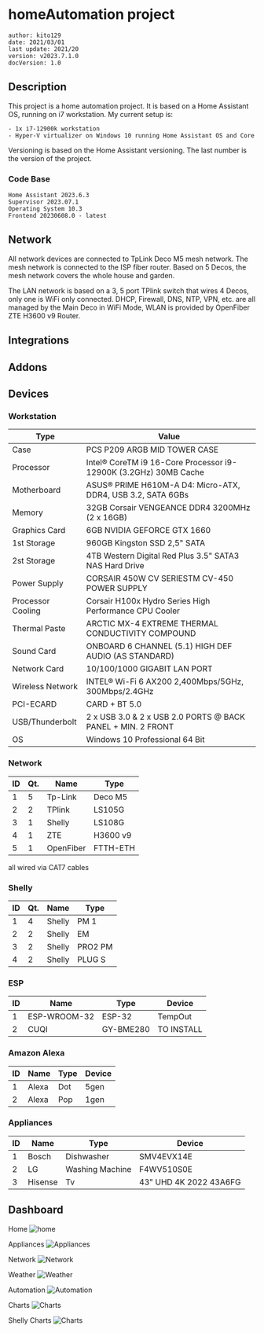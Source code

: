 # homeAutomation project
    author: kito129
    date: 2021/03/01
    last update: 2021/20
    version: v2023.7.1.0
    docVersion: 1.0

## Description

This project is a home automation project. It is based on a Home Assistant OS, running on i7 workstation.
My current setup is:

    - 1x i7-12900k workstation 
    - Hyper-V virtualizer on Windows 10 running Home Assistant OS and Core 
    
Versioning is based on the Home Assistant versioning. The last number is the version of the project.

### Code Base
    Home Assistant 2023.6.3
    Supervisor 2023.07.1
    Operating System 10.3
    Frontend 20230608.0 - latest

## Network

All network devices are connected to TpLink Deco M5 mesh network. The mesh network is connected to the ISP fiber router.
Based on 5 Decos, the mesh network covers the whole house and garden.

The LAN network is based on a 3, 5 port TPlink switch that wires 4 Decos, only one is WiFi only connected.
DHCP, Firewall, DNS, NTP, VPN, etc. are all managed by the Main Deco in WiFi Mode, WLAN is provided by OpenFiber ZTE H3600 v9 Router. 


## Integrations

## Addons

## Devices

### Workstation

| Type              | Value                                                            |
|-------------------|------------------------------------------------------------------|
| Case              | PCS P209 ARGB MID TOWER CASE                                     |
| Processor         | Intel® CoreTM i9 16-Core Processor i9-12900K (3.2GHz) 30MB Cache |
| Motherboard       |  ASUS® PRIME H610M-A D4: Micro-ATX, DDR4, USB 3.2, SATA 6GBs     |
| Memory            | 32GB Corsair VENGEANCE DDR4 3200MHz (2 x 16GB)                   |
| Graphics Card     | 6GB NVIDIA GEFORCE GTX 1660                                      |
| 1st Storage       | 960GB Kingston SSD  2,5" SATA                                    |
| 2st Storage       | 4TB Western Digital Red Plus 3.5" SATA3 NAS Hard Drive           |
| Power Supply      | CORSAIR 450W CV SERIESTM CV-450 POWER SUPPLY                     |
| Processor Cooling | Corsair H100x Hydro Series High Performance CPU Cooler           |
| Thermal Paste     | ARCTIC MX-4 EXTREME THERMAL CONDUCTIVITY COMPOUND                |
| Sound Card        | ONBOARD 6 CHANNEL (5.1) HIGH DEF AUDIO (AS STANDARD)             |
| Network Card      | 10/100/1000 GIGABIT LAN PORT                                     |
| Wireless Network  | INTEL® Wi-Fi 6 AX200 2,400Mbps/5GHz, 300Mbps/2.4GHz              |
| PCI-ECARD         | CARD + BT 5.0                                                    |
| USB/Thunderbolt   | 2 x USB 3.0 & 2 x USB 2.0 PORTS @ BACK PANEL + MIN. 2 FRONT      |
| OS                | Windows 10 Professional 64 Bit                                   |


### Network

| ID  | Qt. | Name  | Type  | 
|---|---|---|---|
| 1 | 5 | Tp-Link  |  Deco M5 | 
| 2 | 2 |  TPlink |  LS105G  | 
| 3 | 1 |  Shelly |  LS108G | 
| 4 | 1 |  ZTE |  H3600 v9 | 
| 5 | 1 |  OpenFiber |  FTTH-ETH | 

all wired via CAT7 cables


### Shelly

| ID  | Qt. | Name  | Type  | 
|---|---|---|---|
| 1 | 4 | Shelly  |  PM 1 | 
| 2 | 2 |  Shelly |  EM | 
| 3 | 2 |  Shelly |  PRO2 PM |
| 4 | 2 |  Shelly |  PLUG S |

### ESP

| ID  | Name  | Type  | Device  |
|---|---|---|---|
| 1 | ESP-WROOM-32  |  ESP-32 |  TempOut |
| 2 |  CUQI |  GY-BME280  | TO INSTALL  |

### Amazon Alexa

| ID  | Name  | Type  | Device  |
|---|---|---|---|
| 1 | Alexa  |  Dot |  5gen |
| 2 |  Alexa |  Pop  | 1gen  |


### Appliances

| ID  | Name  | Type  | Device  |
|---|---|---|---|
| 1 | Bosch  |  Dishwasher |  SMV4EVX14E |
| 2 |  LG |  Washing Machine | F4WV510S0E  |
| 3 | Hisense  | Tv  | 43" UHD 4K 2022 43A6FG  |

## Dashboard
Home
![home](./doc/images/home.png "Dashboard")

Appliances
![Appliances](./doc/images/appliances.png "Appliances")

Network
![Network](./doc/images/network.png "Network")

Weather
![Weather](./doc/images/weather.png "Weather")

Automation
![Automation](./doc/images/automations.png "Automation")

Charts
![Charts](./doc/images/charts.jpg "Charts")

Shelly Charts
![Charts](./doc/images/shellycharts.png "Shelly Charts")





